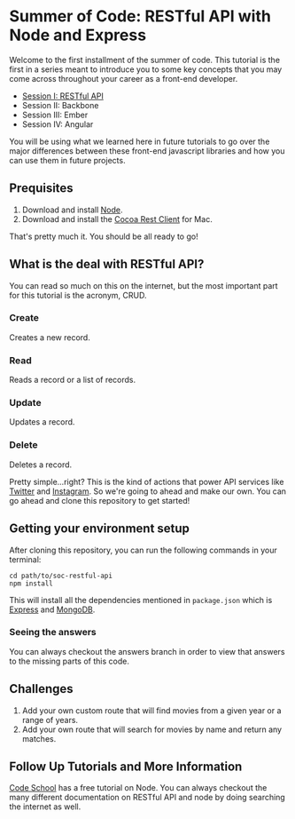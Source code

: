 # Summer of Code: RESTful API with Node and Express

Welcome to the first installment of the summer of code. This tutorial is the first in a series meant to introduce you to some key concepts that you may come across throughout your career as a front-end developer.

* [Session I: RESTful API](http://github.com/hacktaros/soc-restful-api)
* Session II: Backbone
* Session III: Ember
* Session IV: Angular

You will be using what we learned here in future tutorials to go over the major differences between these front-end javascript libraries and how you can use them in future projects.

## Prequisites
1. Download and install [Node](http://nodejs.org).
2. Download and install the [Cocoa Rest Client](https://code.google.com/p/cocoa-rest-client/) for Mac. 

That's pretty much it. You should be all ready to go!

## What is the deal with RESTful API?
You can read so much on this on the internet, but the most important part for this tutorial is the acronym, CRUD.

### Create
Creates a new record.

### Read
Reads a record or a list of records.

### Update
Updates a record.

### Delete
Deletes a record.

Pretty simple...right? This is the kind of actions that power API services like [Twitter](https://dev.twitter.com/docs/api/1.1) and [Instagram](http://instagram.com/developer/api-console/). So we're going to ahead and make our own. You can go ahead and clone this repository to get started!

## Getting your environment setup
After cloning this repository, you can run the following commands in your terminal:

```
cd path/to/soc-restful-api
npm install
```

This will install all the dependencies mentioned in `package.json` which is [Express](http://expressjs.com) and [MongoDB](https://www.mongodb.org).


### Seeing the answers
You can always checkout the answers branch in order to view that answers to the missing parts of this code.

## Challenges
1. Add your own custom route that will find movies from a given year or a range of years.
2. Add your own route that will search for movies by name and return any matches.

## Follow Up Tutorials and More Information
[Code School](https://www.codeschool.com) has a free tutorial on Node.
You can always checkout the many different documentation on RESTful API and node by doing searching the internet as well.
